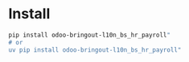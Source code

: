 # Install

```bash
pip install odoo-bringout-l10n_bs_hr_payroll"
# or
uv pip install odoo-bringout-l10n_bs_hr_payroll"
```
